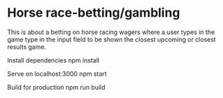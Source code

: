 # Horse race-betting/gambling
This is about a betting on horse racing wagers where a user types in the game type in the input field to be shown the closest upcoming or closest results game.


 Install dependencies
npm install

Serve on localhost:3000
npm start

Build for production
npm run build
